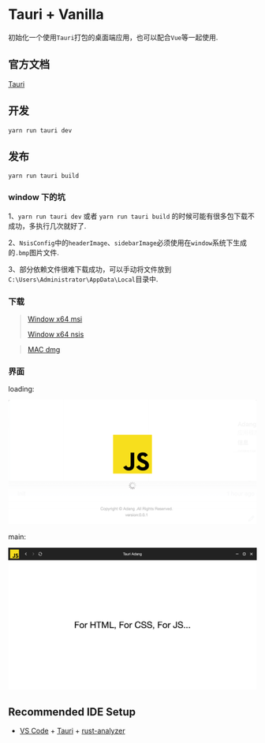 # Tauri + Vanilla

初始化一个使用`Tauri`打包的桌面端应用，也可以配合`Vue`等一起使用.

## 官方文档
[Tauri](https://tauri.app/zh-cn/)

## 开发
```shell
yarn run tauri dev
```

## 发布
```shell
yarn run tauri build
```

### window 下的坑
1、`yarn run tauri dev` 或者 `yarn run tauri build` 的时候可能有很多包下载不成功，多执行几次就好了.

2、`NsisConfig`中的`headerImage`、`sidebarImage`必须使用在`window`系统下生成的`.bmp`图片文件.

3、部分依赖文件很难下载成功，可以手动将文件放到`C:\Users\Administrator\AppData\Local`目录中.

### 下载
> [Window x64 msi](./zip/)
> 
> [Window x64 nsis](./zip/)

> [MAC dmg](./zip/Adang_0.0.1_x64.dmg)

### 界面

loading:

<img src='./img-1.png'>

main:

<img src='./img-2.png'>


## Recommended IDE Setup

- [VS Code](https://code.visualstudio.com/) + [Tauri](https://marketplace.visualstudio.com/items?itemName=tauri-apps.tauri-vscode) + [rust-analyzer](https://marketplace.visualstudio.com/items?itemName=rust-lang.rust-analyzer)
